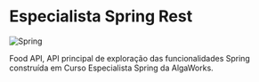 # Especialista Spring Rest
![Spring](https://static.computerworld.com.pt/media/2010/09/Spring-Logo.png)

Food API, API principal de exploração das funcionalidades Spring construída em Curso Especialista Spring da AlgaWorks. <br>

